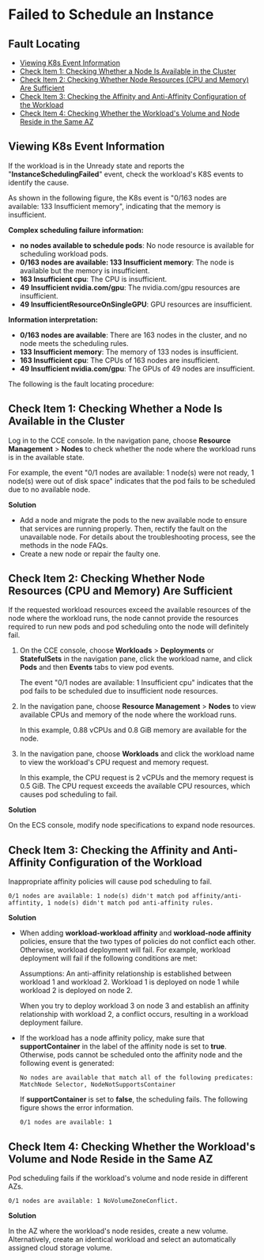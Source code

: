 # Failed to Schedule an Instance<a name="cce_faq_00098"></a>

## Fault Locating<a name="en-us_topic_0242566250_section1197903153210"></a>

-   [Viewing K8s Event Information](#en-us_topic_0242566250_section1678344818322)
-   [Check Item 1: Checking Whether a Node Is Available in the Cluster](#en-us_topic_0242566250_section133416392418)
-   [Check Item 2: Checking Whether Node Resources \(CPU and Memory\) Are Sufficient](#en-us_topic_0242566250_section29231833141817)
-   [Check Item 3: Checking the Affinity and Anti-Affinity Configuration of the Workload](#en-us_topic_0242566250_section794092214205)
-   [Check Item 4: Checking Whether the Workload's Volume and Node Reside in the Same AZ](#en-us_topic_0242566250_section197421559143010)

## Viewing K8s Event Information<a name="en-us_topic_0242566250_section1678344818322"></a>

If the  workload  is in the Unready state and reports the "**InstanceSchedulingFailed**" event, check the workload's K8S events to identify the cause.

As shown in the following figure, the K8s event is "0/163 nodes are available: 133 Insufficient memory", indicating that the memory is insufficient.

**Complex scheduling failure information:**

-   **no nodes available to schedule pods**: No node resource is available for scheduling workload pods.
-   **0/163 nodes are available: 133 Insufficient memory**: The node is available but the memory is insufficient.
-   **163 Insufficient cpu**: The CPU is insufficient.
-   **49 Insufficient nvidia.com/gpu**: The nvidia.com/gpu resources are insufficient.
-   **49 InsufficientResourceOnSingleGPU**: GPU resources are insufficient.

**Information interpretation:**

-   **0/163 nodes are available**: There are 163 nodes in the cluster, and no node meets the scheduling rules.
-   **133 Insufficient memory**: The memory of 133 nodes is insufficient.
-   **163 Insufficient cpu**: The CPUs of 163 nodes are insufficient.
-   **49 Insufficient nvidia.com/gpu**: The GPUs of 49 nodes are insufficient.

The following is the fault locating procedure:

## Check Item 1: Checking Whether a Node Is Available in the Cluster<a name="en-us_topic_0242566250_section133416392418"></a>

Log in to the CCE console. In the navigation pane, choose  **Resource Management**  \>  **Nodes**  to check whether the node where the workload runs is in the available state.

For example, the event "0/1 nodes are available: 1 node\(s\) were not ready, 1 node\(s\) were out of disk space" indicates that the pod fails to be scheduled due to no available node.

**Solution**

-   Add a node and migrate the pods to the new available node to ensure that services are running properly. Then, rectify the fault on the unavailable node. For details about the troubleshooting process, see the methods in the node FAQs.
-   Create a new node or repair the faulty one.

## Check Item 2: Checking Whether Node Resources \(CPU and Memory\) Are Sufficient<a name="en-us_topic_0242566250_section29231833141817"></a>

If the requested workload resources exceed the available resources of the node where the workload runs, the node cannot provide the resources required to run new pods and pod scheduling onto the node will definitely fail.

1.  On the CCE console, choose  **Workloads**  \>  **Deployments**  or  **StatefulSets**  in the navigation pane, click the workload name, and click  **Pods**  and then  **Events**  tabs to view pod events.

    The event "0/1 nodes are available: 1 Insufficient cpu" indicates that the pod fails to be scheduled due to insufficient node resources.

2.  In the navigation pane, choose  **Resource Management**  \>  **Nodes**  to view available CPUs and memory of the node where the workload runs.

    In this example, 0.88 vCPUs and 0.8 GiB memory are available for the node.

3.  In the navigation pane, choose  **Workloads**  and click the workload name to view the workload's CPU request and memory request.

    In this example, the CPU request is 2 vCPUs and the memory request is 0.5 GiB. The CPU request exceeds the available CPU resources, which causes pod scheduling to fail.


**Solution**

On the ECS console, modify node specifications to expand node resources.

## Check Item 3: Checking the Affinity and Anti-Affinity Configuration of the Workload<a name="en-us_topic_0242566250_section794092214205"></a>

Inappropriate affinity policies will cause pod scheduling to fail.

```
0/1 nodes are available: 1 node(s) didn't match pod affinity/anti-affintity, 1 node(s) didn't match pod anti-affinity rules.
```

**Solution**

-   When adding  **workload-workload affinity**  and  **workload-node affinity**  policies, ensure that the two types of policies do not conflict each other. Otherwise, workload deployment will fail. For example, workload deployment will fail if the following conditions are met:

    Assumptions: An anti-affinity relationship is established between workload 1 and workload 2. Workload 1 is deployed on node 1 while workload 2 is deployed on node 2.

    When you try to deploy workload 3 on node 3 and establish an affinity relationship with workload 2, a conflict occurs, resulting in a workload deployment failure.

-   If the workload has a node affinity policy, make sure that  **supportContainer**  in the label of the affinity node is set to  **true**. Otherwise, pods cannot be scheduled onto the affinity node and the following event is generated:

    ```
    No nodes are available that match all of the following predicates: MatchNode Selector, NodeNotSupportsContainer
    ```

    If  **supportContainer**  is set to  **false**, the scheduling fails. The following figure shows the error information.

    ```
    0/1 nodes are available: 1
    ```


## Check Item 4: Checking Whether the Workload's Volume and Node Reside in the Same AZ<a name="en-us_topic_0242566250_section197421559143010"></a>

Pod scheduling fails if the workload's volume and node reside in different AZs.

```
0/1 nodes are available: 1 NoVolumeZoneConflict.
```

**Solution**

In the AZ where the workload's node resides, create a new volume. Alternatively, create an identical workload and select an automatically assigned cloud storage volume.

